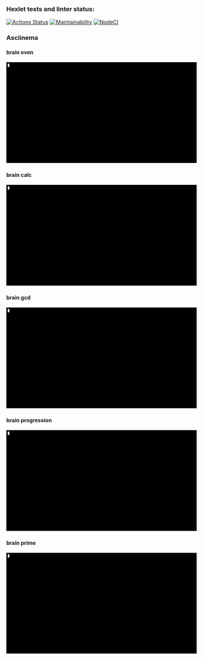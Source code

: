 ### Hexlet tests and linter status:
[![Actions Status](https://github.com/rootyss/frontend-project-lvl1/workflows/hexlet-check/badge.svg)](https://github.com/rootyss/frontend-project-lvl1/actions)
[![Maintainability](https://api.codeclimate.com/v1/badges/a99a88d28ad37a79dbf6/maintainability)](https://codeclimate.com/github/rootyss/frontend-project-lvl1/maintainability)
[![NodeCI](https://github.com/rootyss/frontend-project-lvl1/workflows/NodeCI/badge.svg)](https://github.com/rootyss/frontend-project-lvl1/actions)

### Asciinema
#### brain even  
![showcase](gif/brain-even.gif)  
#### brain calc  
![showcase](gif/brain-calc.gif) 
#### brain gcd  
![showcase](gif/brain-gcd.gif) 
#### brain progression  
![showcase](gif/brain-progression.gif) 
#### brain prime  
![showcase](gif/brain-prime.gif) 